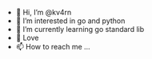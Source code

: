 - 👋 Hi, I’m @kv4rn
- 👀 I’m interested in go and python
- 🌱 I’m currently learning go standard lib
- 💞️ Love
- 📫 How to reach me ...

<!---
kv4rn/kv4rn is a ✨ special ✨ repository because its `README.md` (this file) appears on your GitHub profile.
You can click the Preview link to take a look at your changes.
--->
